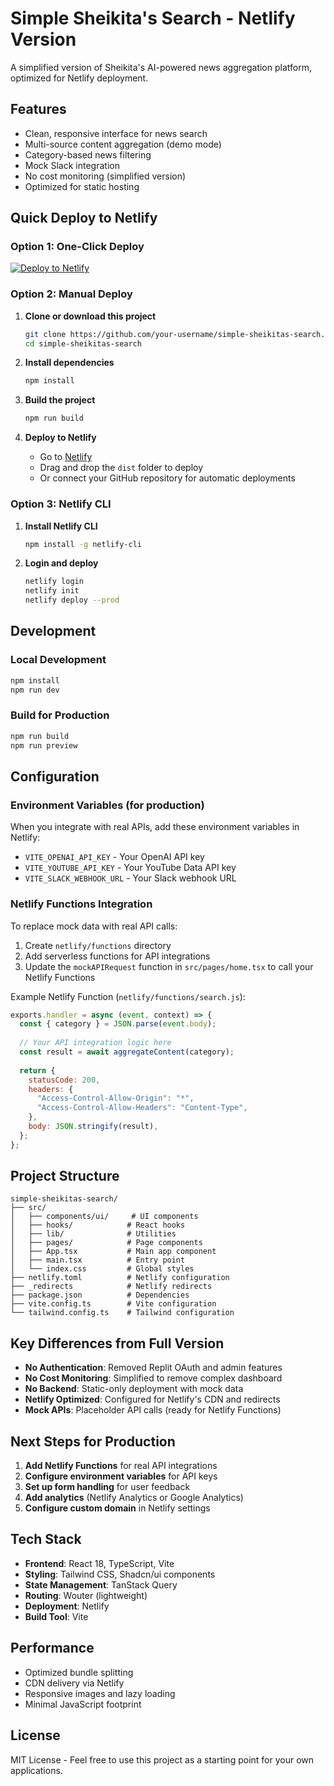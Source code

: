 # Simple Sheikita's Search - Netlify Version

A simplified version of Sheikita's AI-powered news aggregation platform, optimized for Netlify deployment.

## Features

- Clean, responsive interface for news search
- Multi-source content aggregation (demo mode)
- Category-based news filtering
- Mock Slack integration
- No cost monitoring (simplified version)
- Optimized for static hosting

## Quick Deploy to Netlify

### Option 1: One-Click Deploy
[![Deploy to Netlify](https://www.netlify.com/img/deploy/button.svg)](https://app.netlify.com/start/deploy?repository=https://github.com/your-username/simple-sheikitas-search)

### Option 2: Manual Deploy

1. **Clone or download this project**
   ```bash
   git clone https://github.com/your-username/simple-sheikitas-search.git
   cd simple-sheikitas-search
   ```

2. **Install dependencies**
   ```bash
   npm install
   ```

3. **Build the project**
   ```bash
   npm run build
   ```

4. **Deploy to Netlify**
   - Go to [Netlify](https://netlify.com)
   - Drag and drop the `dist` folder to deploy
   - Or connect your GitHub repository for automatic deployments

### Option 3: Netlify CLI

1. **Install Netlify CLI**
   ```bash
   npm install -g netlify-cli
   ```

2. **Login and deploy**
   ```bash
   netlify login
   netlify init
   netlify deploy --prod
   ```

## Development

### Local Development
```bash
npm install
npm run dev
```

### Build for Production
```bash
npm run build
npm run preview
```

## Configuration

### Environment Variables (for production)
When you integrate with real APIs, add these environment variables in Netlify:

- `VITE_OPENAI_API_KEY` - Your OpenAI API key
- `VITE_YOUTUBE_API_KEY` - Your YouTube Data API key
- `VITE_SLACK_WEBHOOK_URL` - Your Slack webhook URL

### Netlify Functions Integration
To replace mock data with real API calls:

1. Create `netlify/functions` directory
2. Add serverless functions for API integrations
3. Update the `mockAPIRequest` function in `src/pages/home.tsx` to call your Netlify Functions

Example Netlify Function (`netlify/functions/search.js`):
```javascript
exports.handler = async (event, context) => {
  const { category } = JSON.parse(event.body);
  
  // Your API integration logic here
  const result = await aggregateContent(category);
  
  return {
    statusCode: 200,
    headers: {
      "Access-Control-Allow-Origin": "*",
      "Access-Control-Allow-Headers": "Content-Type",
    },
    body: JSON.stringify(result),
  };
};
```

## Project Structure

```
simple-sheikitas-search/
├── src/
│   ├── components/ui/     # UI components
│   ├── hooks/            # React hooks
│   ├── lib/              # Utilities
│   ├── pages/            # Page components
│   ├── App.tsx           # Main app component
│   ├── main.tsx          # Entry point
│   └── index.css         # Global styles
├── netlify.toml          # Netlify configuration
├── _redirects            # Netlify redirects
├── package.json          # Dependencies
├── vite.config.ts        # Vite configuration
└── tailwind.config.ts    # Tailwind configuration
```

## Key Differences from Full Version

- **No Authentication**: Removed Replit OAuth and admin features
- **No Cost Monitoring**: Simplified to remove complex dashboard
- **No Backend**: Static-only deployment with mock data
- **Netlify Optimized**: Configured for Netlify's CDN and redirects
- **Mock APIs**: Placeholder API calls (ready for Netlify Functions)

## Next Steps for Production

1. **Add Netlify Functions** for real API integrations
2. **Configure environment variables** for API keys
3. **Set up form handling** for user feedback
4. **Add analytics** (Netlify Analytics or Google Analytics)
5. **Configure custom domain** in Netlify settings

## Tech Stack

- **Frontend**: React 18, TypeScript, Vite
- **Styling**: Tailwind CSS, Shadcn/ui components
- **State Management**: TanStack Query
- **Routing**: Wouter (lightweight)
- **Deployment**: Netlify
- **Build Tool**: Vite

## Performance

- Optimized bundle splitting
- CDN delivery via Netlify
- Responsive images and lazy loading
- Minimal JavaScript footprint

## License

MIT License - Feel free to use this project as a starting point for your own applications.